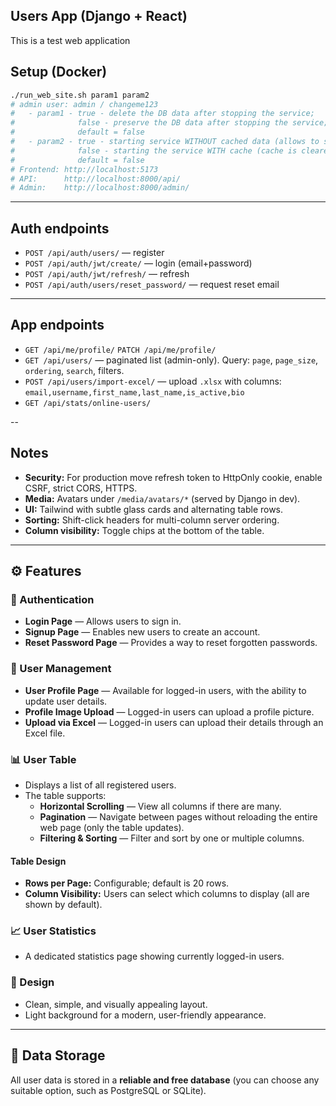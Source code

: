 ## Users App (Django + React)
This is a test web application

## Setup (Docker)
```bash
./run_web_site.sh param1 param2
# admin user: admin / changeme123
#   - param1 - true - delete the DB data after stopping the service;
#              false - preserve the DB data after stopping the service;
#              default = false
#   - param2 - true - starting service WITHOUT cached data (allows to start the service faster);
#              false - starting the service WITH cache (cache is cleared)
#              default = false
# Frontend: http://localhost:5173
# API:      http://localhost:8000/api/
# Admin:    http://localhost:8000/admin/
```

---

## Auth endpoints
- `POST /api/auth/users/` — register
- `POST /api/auth/jwt/create/` — login (email+password)
- `POST /api/auth/jwt/refresh/` — refresh
- `POST /api/auth/users/reset_password/` — request reset email

---

## App endpoints
- `GET /api/me/profile/` `PATCH /api/me/profile/`
- `GET /api/users/` — paginated list (admin-only). Query: `page`, `page_size`, `ordering`, `search`, filters.
- `POST /api/users/import-excel/` — upload `.xlsx` with columns: `email,username,first_name,last_name,is_active,bio`
- `GET /api/stats/online-users/`

--

## Notes
- **Security:** For production move refresh token to HttpOnly cookie, enable CSRF, strict CORS, HTTPS.
- **Media:** Avatars under `/media/avatars/*` (served by Django in dev).
- **UI:** Tailwind with subtle glass cards and alternating table rows.
- **Sorting:** Shift-click headers for multi-column server ordering.
- **Column visibility:** Toggle chips at the bottom of the table.

---

## ⚙️ Features

### 🔐 Authentication
- **Login Page** — Allows users to sign in.  
- **Signup Page** — Enables new users to create an account.  
- **Reset Password Page** — Provides a way to reset forgotten passwords.

### 👤 User Management
- **User Profile Page** — Available for logged-in users, with the ability to update user details.  
- **Profile Image Upload** — Logged-in users can upload a profile picture.  
- **Upload via Excel** — Logged-in users can upload their details through an Excel file.

### 📊 User Table
- Displays a list of all registered users.  
- The table supports:
  - **Horizontal Scrolling** — View all columns if there are many.  
  - **Pagination** — Navigate between pages without reloading the entire web page (only the table updates).  
  - **Filtering & Sorting** — Filter and sort by one or multiple columns.

#### Table Design
- **Rows per Page:** Configurable; default is 20 rows.  
- **Column Visibility:** Users can select which columns to display (all are shown by default).

### 📈 User Statistics
- A dedicated statistics page showing currently logged-in users.

### 🎨 Design
- Clean, simple, and visually appealing layout.  
- Light background for a modern, user-friendly appearance.

---

## 💾 Data Storage
All user data is stored in a **reliable and free database** (you can choose any suitable option, such as PostgreSQL or SQLite).
